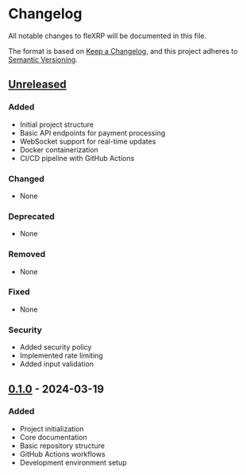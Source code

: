 # Changelog

All notable changes to fleXRP will be documented in this file.

The format is based on [Keep a Changelog](https://keepachangelog.com/en/1.0.0/),
and this project adheres to [Semantic Versioning](https://semver.org/spec/v2.0.0.html).

## [Unreleased]

### Added
- Initial project structure
- Basic API endpoints for payment processing
- WebSocket support for real-time updates
- Docker containerization
- CI/CD pipeline with GitHub Actions

### Changed
- None

### Deprecated
- None

### Removed
- None

### Fixed
- None

### Security
- Added security policy
- Implemented rate limiting
- Added input validation

## [0.1.0] - 2024-03-19

### Added
- Project initialization
- Core documentation
- Basic repository structure
- GitHub Actions workflows
- Development environment setup

[Unreleased]: https://github.com/fleXRPL/fleXRP/compare/v0.1.0...HEAD
[0.1.0]: https://github.com/fleXRPL/fleXRP/releases/tag/v0.1.0
